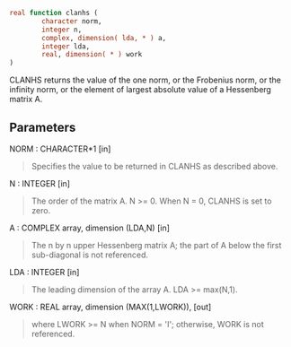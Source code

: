 ```fortran
real function clanhs (
		character norm,
		integer n,
		complex, dimension( lda, * ) a,
		integer lda,
		real, dimension( * ) work
)
```

CLANHS  returns the value of the one norm,  or the Frobenius norm, or
the  infinity norm,  or the  element of  largest absolute value  of a
Hessenberg matrix A.

## Parameters
NORM : CHARACTER*1 [in]
> Specifies the value to be returned in CLANHS as described
> above.

N : INTEGER [in]
> The order of the matrix A.  N >= 0.  When N = 0, CLANHS is
> set to zero.

A : COMPLEX array, dimension (LDA,N) [in]
> The n by n upper Hessenberg matrix A; the part of A below the
> first sub-diagonal is not referenced.

LDA : INTEGER [in]
> The leading dimension of the array A.  LDA >= max(N,1).

WORK : REAL array, dimension (MAX(1,LWORK)), [out]
> where LWORK >= N when NORM = 'I'; otherwise, WORK is not
> referenced.
